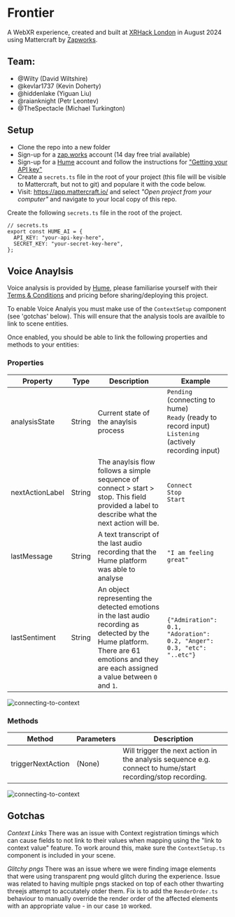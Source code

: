 # Frontier

A WebXR experience, created and built at [XRHack London](https://www.xrhack.com/london) in August 2024 using Mattercraft by [Zapworks](https://zap.works/mattercraft/).

## Team:

- @Wilty (David Wiltshire)
- @kevlar1737 (Kevin Doherty)
- @hiddenlake (Yiguan Liu)
- @raianknight (Petr Leontev)
- @TheSpectacle (Michael Turkington)

## Setup

- Clone the repo into a new folder
- Sign-up for a [zap.works](https://zap.works/) account (14 day free trial available)
- Sign-up for a [Hume](https://dev.hume.ai/) account and follow the instructions for ["Getting your API key"](https://dev.hume.ai/docs/introduction/api-key)
- Create a `secrets.ts` file in the root of your project (this file will be visible to Mattercraft, but not to git) and populare it with the code below.
- Visit: https://app.mattercraft.io/ and select _"Open project from your computer"_ and navigate to your local copy of this repo.

Create the following `secrets.ts` file in the root of the project.

```
// secrets.ts
export const HUME_AI = {
  API_KEY: "your-api-key-here",
  SECRET_KEY: "your-secret-key-here",
};
```

## Voice Anaylsis

Voice analysis is provided by [Hume](https://platform.hume.ai/), please familiarise yourself with their [Terms & Conditions](https://platform.hume.ai/policies/terms-of-use) and pricing before sharing/deploying this project.

To enable Voice Analyis you must make use of the `ContextSetup` component (see 'gotchas' below). This will ensure that the analysis tools are availble to link to scene entities.

Once enabled, you should be able to link the following properties and methods to your entities:

### Properties

| Property        | Type   | Description                                                                                                                                                                              | Example                                                                                                         |
| --------------- | ------ | ---------------------------------------------------------------------------------------------------------------------------------------------------------------------------------------- | --------------------------------------------------------------------------------------------------------------- |
| analysisState   | String | Current state of the anaylsis process                                                                                                                                                    | `Pending` (connecting to hume)<br />`Ready` (ready to record input)<br />`Listening` (actively recording input) |
| nextActionLabel | String | The anaylsis flow follows a simple sequence of connect > start > stop. This field provided a label to describe what the next action will be.                                             | `Connect`<br />`Stop`<br />`Start`                                                                              |
| lastMessage     | String | A text transcript of the last audio recording that the Hume platform was able to analyse                                                                                                 | `"I am feeling great"`                                                                                          |
| lastSentiment   | String | An object representing the detected emotions in the last audio recording as detected by the Hume platform. There are 61 emotions and they are each assigned a value between `0` and `1`. | `{"Admiration": 0.1, "Adoration": 0.2, "Anger": 0.3, "etc": "..etc"}`<br />                                     |

![connecting-to-context](Documentation/images/connecting-to-context-property.png)

### Methods

| Method            | Parameters | Description                                                                                                |
| ----------------- | ---------- | ---------------------------------------------------------------------------------------------------------- |
| triggerNextAction | (None)     | Will trigger the next action in the analysis sequence e.g. connect to hume/start recording/stop recording. |

![connecting-to-context](Documentation/images/calling-a-context-method.png)

## Gotchas

_Context Links_
There was an issue with Context registration timings which can cause fields to not link to their values when mapping using the "link to context value" feature. To work around this, make sure the `ContextSetup.ts` component is included in your scene.

_Glitchy pngs_
There was an issue where we were finding image elements that were using transparent png would glitch during the experience. Issue was related to having multiple pngs stacked on top of each other thwarting threejs attempt to accutately otder them. Fix is to add the `RenderOrder.ts` behaviour to manually override the render order of the affected elements with an appropriate value - in our case `10` worked.
